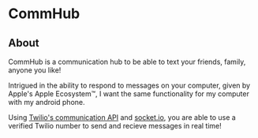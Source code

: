 # CommHub

[](client/dist/static/CommHub.gif)



## About


CommHub is a communication hub to be able to text your friends, family, anyone you like!


Intrigued in the ability to respond to messages on your computer, given by Apple's Apple Ecosystem™, I want the same functionality for my computer with my android phone. 


Using [Twilio's communication API](https://www.twilio.com/) and [socket.io](https://socket.io/), you are able to use a verified Twilio number to send and recieve messages in real time!

